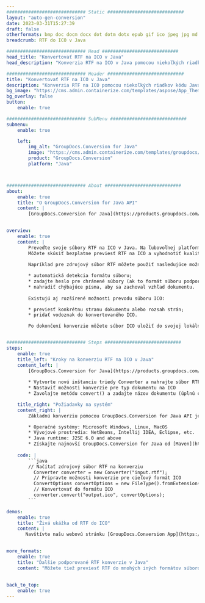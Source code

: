 ```yaml
---
############################# Static ############################
layout: "auto-gen-conversion"
date: 2023-03-31T15:27:39
draft: false
otherformats: bmp doc docm docx dot dotm dotx epub gif ico jpeg jpg md odt ott pdf png psd rtf tex tif tiff txt xps
breadcrumb: RTF do ICO v Java

############################# Head ############################
head_title: "Konvertovať RTF na ICO v Java"
head_description: "Konverzia RTF na ICO v Java pomocou niekoľkých riadkov kódu. Konvertujte viac ako 160 formátov súborov pomocou rozhrania API na konverziu dokumentov GroupDocs pre Java"

############################# Header ############################
title: "Konvertovať RTF na ICO v Java"
description: "Konverzia RTF na ICO pomocou niekoľkých riadkov kódu Java"
bg_image: "https://cms.admin.containerize.com/templates/aspose/App_Themes/V3/images/bg/header1.png"
bg_overlay: false
button:
    enable: true

############################# SubMenu ############################
submenu:
    enable: true

    left:
        img_alt: "GroupDocs.Conversion for Java"
        image: "https://cms.admin.containerize.com/templates/groupdocs/images/product-logos/90x90-noborder/groupdocs-conversion-java.png"
        product: "GroupDocs.Conversion"
        platform: "Java"



############################# About ############################
about:
    enable: true
    title: "O GroupDocs.Conversion for Java API"
    content: |
        [GroupDocs.Conversion for Java](https://products.groupdocs.com/conversion/java/) je pokročilé rozhranie API na konverziu formátov súborov na konverziu medzi obľúbenými formátmi obrázkov a dokumentov, ako sú Microsoft Office, OpenDocument, PDF, HTML, e-mail, CAD. a oveľa viac pomocou niekoľkých riadkov kódu. Natívne API automaticky zisťuje formáty pôvodných dokumentov a ponúka veľa možností na prispôsobenie konvertovaných dokumentov. Spolu s funkciou extrahovania informácií z dokumentu podporuje štandardne aj ukladanie výsledkov konverzie na lokálny disk. Akýkoľvek typ vyrovnávacej pamäte však môže byť podporovaný implementáciou príslušných rozhraní - Amazon S3, Dropbox, Disk Google, Windows Azure, Reddis alebo akékoľvek iné.
    

overview:
    enable: true
    content: |
        Preveďte svoje súbory RTF na ICO v Java. Na ľubovoľnej platforme podľa vášho výberu, ako je Windows, Linux, macOS, stačí len pár riadkov kódu Java.
        Môžete skúsiť bezplatne previesť RTF na ICO a vyhodnotiť kvalitu výsledkov konverzie. Spolu s jednoduchými skriptami na konverziu súborov môžete vyskúšať sofistikovanejšie možnosti načítania zdrojového súboru RTF a uloženia výstupu ICO. 
        
        Napríklad pre zdrojový súbor RTF môžete použiť nasledujúce možnosti načítania:

        * automatická detekcia formátu súboru;
        * zadajte heslo pre chránené súbory (ak to formát súboru podporuje);
        * nahradiť chýbajúce písma, aby sa zachoval vzhľad dokumentu.
        
        Existujú aj rozšírené možnosti prevodu súboru ICO:

        * previesť konkrétnu stranu dokumentu alebo rozsah strán;
        * pridať vodoznak do konvertovaného ICO.

        Po dokončení konverzie môžete súbor ICO uložiť do svojej lokálnej cesty k súboru alebo do akéhokoľvek úložiska tretej strany, ako je FTP, Amazon S3, Disk Google, Dropbox atď. Upozorňujeme, že chcete previesť RTF do ICO, nemusíte inštalovať žiadny ďalší softvér, ako napríklad MS Office, Open Office, Adobe Acrobat Reader atď.


############################# Steps ############################
steps:
    enable: true
    title_left: "Kroky na konverziu RTF na ICO v Java"
    content_left: |
        [GroupDocs.Conversion for Java](https://products.groupdocs.com/conversion/java/) umožňuje vývojárom jednoducho previesť súbor RTF na ICO pomocou niekoľkých riadkov kódu.
        
        * Vytvorte novú inštanciu triedy Converter a nahrajte súbor RTF s úplnou cestou
        * Nastaviť možnosti konverzie pre typ dokumentu na ICO
        * Zavolajte metódu convert() a zadajte názov dokumentu (úplnú cestu) a formát (ICO) ako parameter

    title_right: "Požiadavky na systém"
    content_right: |
        Základnú konverziu pomocou GroupDocs.Conversion for Java API je možné vykonať pomocou niekoľkých riadkov kódu. Naše API sú podporované na všetkých hlavných platformách a operačných systémoch. Pred spustením nižšie uvedeného kódu sa uistite, že máte vo svojom systéme nainštalované nasledujúce predpoklady.

        * Operačné systémy: Microsoft Windows, Linux, MacOS
        * Vývojové prostredia: NetBeans, Intellij IDEA, Eclipse, etc.
        * Java runtime: J2SE 6.0 and above
        * Získajte najnovší GroupDocs.Conversion for Java od [Maven](https://repository.groupdocs.com/webapp/#/artifacts/browse/tree/General/repo/com/groupdocs/groupdocs-conversion)
         
    code: |
        ```java    
        // Načítať zdrojový súbor RTF na konverziu
          Converter converter = new Converter("input.rtf");
          // Pripravte možnosti konverzie pre cieľový formát ICO
          ConvertOptions convertOptions = new FileType().fromExtension("ico").getConvertOptions();
          // Konvertovať do formátu ICO
          converter.convert("output.ico", convertOptions);
        ```

demos:
    enable: true
    title: "Živá ukážka od RTF do ICO"
    content: |
       Navštívte našu webovú stránku [GroupDocs.Conversion App](https://products.groupdocs.app/conversion/family) a vyskúšajte konverziu RTF na ICO. Bezplatné demo má nasledujúce výhody
          

more_formats:
    enable: true
    title: "Ďalšie podporované RTF konverzie v Java"
    content: "Môžete tiež previesť RTF do mnohých iných formátov súborov. Pozrite si zoznam nižšie."
       
       
back_to_top:
    enable: true
---
```

